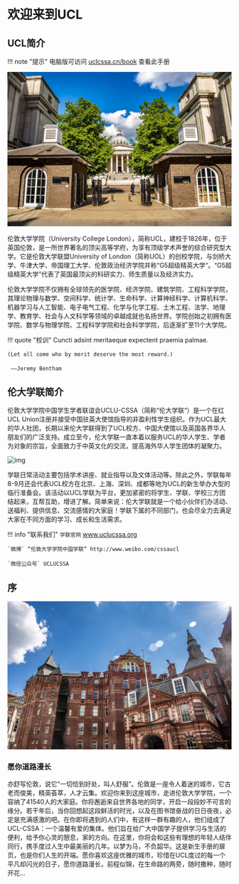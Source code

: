# 欢迎来到UCL

## UCL简介

!!! note "提示"
    电脑版可访问 [uclcssa.cn/book](//uclcssa.cn/book) 查看此手册

![img](images/ucl1.jpg)

伦敦大学学院（University College London），简称UCL，建校于1826年，位于英国伦敦，是一所世界著名的顶尖高等学府，为享有顶级学术声誉的综合研究型大学。它是伦敦大学联盟University of London（简称UOL）的创校学院，与剑桥大学、牛津大学、帝国理工大学、伦敦政治经济学院并称“G5超级精英大学“。“G5超级精英大学”代表了英国最顶尖的科研实力、师生质量以及经济实力。 

伦敦大学学院不仅拥有全球领先的医学院、经济学院、建筑学院、工程科学学院，其理论物理与数学、空间科学、统计学、生命科学、计算神经科学、计算机科学、机器学习与人工智能、电子电气工程、化学与化学工程、土木工程、法学、地理学、教育学、社会与人文科学等领域的卓越成就也名扬世界。学院创始之初拥有医学院、数学与物理学院、工程科学学院和社会科学学院，后逐渐扩至11个大学院。

!!! quote "校训"
    Cuncti adsint meritaeque expectent praemia palmae.

    (Let all come who by merit deserve the most reward.)

     ——Jeremy Bentham




## 伦大学联简介 


伦敦大学学院中国学生学者联谊会UCLU-CSSA（简称“伦大学联“）是一个在红UCL Union注册并接受中国驻英大使馆指导的非盈利性学生组织。作为UCL最大的华人社团，长期以来伦大学联得到了UCL校方、中国大使馆以及英国各界华人朋友们的广泛支持。成立至今，伦大学联一直本着以服务UCL的华人学生、学者为对象的宗旨，全面致力于中英文化的交流，提高海外华人学生团体的凝聚力。

![img](images/uclcssa.JPG)

学联日常活动主要包括学术讲座、就业指导以及文体活动等。除此之外，学联每年8-9月还会代表UCL校方在北京、上海、深圳、成都等地为UCL的新生举办大型的临行准备会。该活动以UCL学联为平台，更加紧密的将学生、学联、学校三方团结起来，互帮互助，增进了解。简单来说：伦大学联就是一个给小伙伴们办活动、送福利、提供信息、交流感情的大家庭！学联下属的不同部门，也会尽全力去满足大家在不同方面的学习、成长和生活需求。


!!! info "联系我们"
    `学联官网`  www.uclucssa.org

    `微博` “伦敦大学学院中国学联” http://www.weibo.com/cssaucl

    `微信公众号` UCLUCSSA


## 序

![img](images/ucl2.jpg)

### 愿你道路漫长

亦舒写伦敦，说它“一切恰到好处，叫人舒服”。伦敦是一座令人着迷的城市，它古老而俊美，精英荟萃，人才云集。欢迎你来到这座城市，走进伦敦大学学院，一个容纳了41540人的大家庭。你将邂逅来自世界各地的同学，开启一段段妙不可言的缘分。若干年后，当你回想起这段鲜活的时光，以及在图书馆奋战的日日夜夜，必定是充满感激的吧。在你即将遇到的人们中，有这样一群有趣的人，他们组成了UCL-CSSA：一个温馨有爱的集体。他们旨在给广大中国学子提供学习与生活的便利，给予你心灵的憩息，家的方向。在这里，你将会和这些有理想的年轻人结伴同行，携手度过人生中最美丽的几年。以梦为马，不负韶华。这是新生手册的扉页，也是你们人生的开端。愿你喜欢这座优雅的城市，珍惜在UCL度过的每一个平凡却闪光的日子，愿你道路漫长，前程似锦，在生命路的两旁，随时撒种，随时开花…


